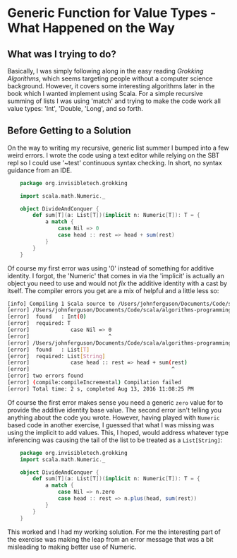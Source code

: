 # Generic Function for Value Types - What Happened on the Way
## What was I trying to do?
Basically, I was simply following along in the easy reading *Grokking Algorithms*, which seems targeting people without a computer science background.   However, it covers some interesting algorithms later in the book which I wanted implement using Scala.  For a simple recursive summing of lists I was using 'match' and trying to make the code work all value types: 'Int', 'Double, 'Long', and so forth.
## Before Getting to a Solution
On the way to writing my recursive, generic list summer I bumped into a few weird errors.  I wrote the code using a text editor while relying on the SBT repl so I could use '~test' continuous syntax checking.  In short, no syntax guidance from an IDE.

```scala
    package org.invisibletech.grokking 

    import scala.math.Numeric._

    object DivideAndConquer {
        def sum[T](a: List[T])(implicit n: Numeric[T]): T = {
            a match {
                case Nil => 0
                case head :: rest => head + sum(rest)
            }
        }
    }
```

Of course my first error was using '0' instead of something for additive identity.  I forgot, the 'Numeric' that comes in via the 'implicit' is actually an object you need to use and would not *fix* the additive identity with a cast by itself.  The compiler errors you get are a mix of helpful and a little less so:

```bash
[info] Compiling 1 Scala source to /Users/johnferguson/Documents/Code/scala/algorithms-programming-solutions/target/scala-2.11/classes...
[error] /Users/johnferguson/Documents/Code/scala/algorithms-programming-solutions/src/main/scala/DvideAndConquer.scala:8: type mismatch;
[error]  found   : Int(0)
[error]  required: T
[error]             case Nil => 0
[error]                         ^
[error] /Users/johnferguson/Documents/Code/scala/algorithms-programming-solutions/src/main/scala/DvideAndConquer.scala:9: type mismatch;
[error]  found   : List[T]
[error]  required: List[String]
[error]             case head :: rest => head + sum(rest)
[error]                                             ^
[error] two errors found
[error] (compile:compileIncremental) Compilation failed
[error] Total time: 2 s, completed Aug 13, 2016 11:08:25 PM
```

Of course the first error makes sense you need a generic `zero` value for to provide the additive identity base value.  The second error isn't telling you anything about the code you wrote.  However, having played with `Numeric` based code in another exercise, I guessed that what I was missing was using the implicit to add values.  This, I hoped, would address whatever type inferencing was causing the tail of the list to be treated as a `List[String]`:

```scala
    package org.invisibletech.grokking 
    import scala.math.Numeric._

    object DivideAndConquer {
        def sum[T](a: List[T])(implicit n: Numeric[T]): T = {
            a match {
                case Nil => n.zero
                case head :: rest => n.plus(head, sum(rest))
            }
        }
    }
```
This worked and I had my working solution.  For me the interesting part of the exercise was making the leap from an error message that was a bit misleading to making better use of Numeric.